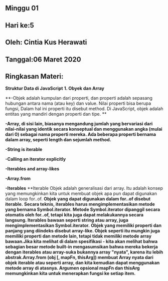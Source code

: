## Minggu 01
## Hari ke:5
## Oleh: Cintia Kus Herawati 
## Tanggal:06 Maret 2020
## Ringkasan Materi:

**Struktur Data di JavaScript**
**1. Obyek dan Array**

**-Objek adalah kumpulan dari properti, dan properti adalah sepasang hubungan antara nama (atau key) dan value. Nilai properti bisa berupa fungsi, Dalam hal ini properti itu disebut method. Di JavaScript, objek adalah entitas yang mandiri dengan properti dan tipe. **

**-Array, di sisi lain, biasanya mengandung jumlah yang bervariasi dari nilai-nilai yang identik secara konseptual dan menggunakan angka (mulai dari 0) sebagai nama properti mereka. Ada beberapa properti bernama dalam array, seperti length dan sejumlah method.**

**-String is iterable**

**-Calling an iterator explicitly**

**-Iterables and array-likes**

**-Array.from**

**-Iterables**
**Iterable Objek adalah generalisasi dari array. Itu adalah konsep yang memungkinkan kita untuk membuat objek apa pun dapat digunakan dalam loop for..of.
**Objek yang dapat digunakan dalam for..of disebut iterable.**
**Secara teknis, iterables harus mengimplementasikan metode yang bernama Symbol.iterator.**
**Metode Symbol.iterator dipanggil secara otomatis oleh for..of, tetapi kita juga dapat melakukannya secara langsung.
Iterables bawaan seperti string atau array, juga mengimplementasikan Symbol.iterator.**
**Objek yang memiliki properti dan panjang yang diindeks disebut array-like. Objek seperti itu mungkin juga memiliki properti dan metode lain, tetapi tidak memiliki metode array bawaan.Jika kita melihat di dalam spesifikasi - kita akan melihat bahwa sebagian besar metode built-in mengasumsikan bahwa mereka bekerja dengan iterables atau array-suka bukannya array "nyata", karena itu lebih abstrak.Array.from (obj [, mapFn, thisArg]) membuat Array nyata dari objek iterable atau seperti array, dan kita kemudian dapat menggunakan metode array di atasnya. Argumen opsional mapFn dan thisArg memungkinkan kita untuk menerapkan fungsi ke setiap item.**


